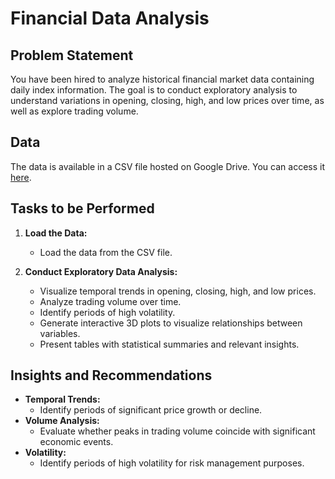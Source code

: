 # Financial Data Analysis 

## Problem Statement
You have been hired to analyze historical financial market data containing daily index information. The goal is to conduct exploratory analysis to understand variations in opening, closing, high, and low prices over time, as well as explore trading volume.

## Data
The data is available in a CSV file hosted on Google Drive. You can access it [here](#).

## Tasks to be Performed
1. **Load the Data:**
   - Load the data from the CSV file.

2. **Conduct Exploratory Data Analysis:**
   - Visualize temporal trends in opening, closing, high, and low prices.
   - Analyze trading volume over time.
   - Identify periods of high volatility.
   - Generate interactive 3D plots to visualize relationships between variables.
   - Present tables with statistical summaries and relevant insights.

## Insights and Recommendations
- **Temporal Trends:**
  - Identify periods of significant price growth or decline.
- **Volume Analysis:**
  - Evaluate whether peaks in trading volume coincide with significant economic events.
- **Volatility:**
  - Identify periods of high volatility for risk management purposes.
